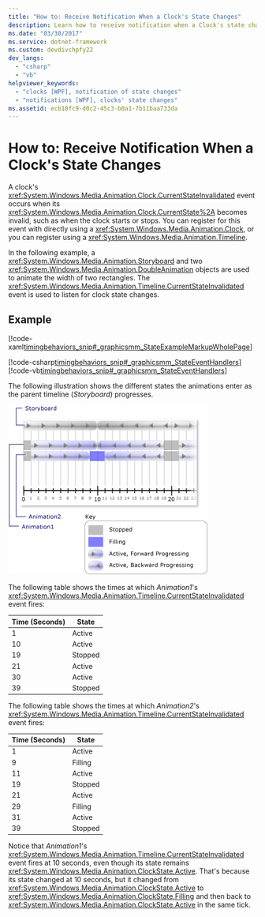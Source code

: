```yaml
---
title: "How to: Receive Notification When a Clock's State Changes"
description: Learn how to receive notification when a Clock's state changes.
ms.date: "03/30/2017"
ms.service: dotnet-framework
ms.custom: devdivchpfy22
dev_langs: 
  - "csharp"
  - "vb"
helpviewer_keywords: 
  - "clocks [WPF], notification of state changes"
  - "notifications [WPF], clocks' state changes"
ms.assetid: ecb10fc9-d0c2-45c3-b0a1-7b11baa733da
---
```

# How to: Receive Notification When a Clock's State Changes

A clock's <xref:System.Windows.Media.Animation.Clock.CurrentStateInvalidated> event occurs when its <xref:System.Windows.Media.Animation.Clock.CurrentState%2A> becomes invalid, such as when the clock starts or stops. You can register for this event with directly using a <xref:System.Windows.Media.Animation.Clock>, or you can register using a <xref:System.Windows.Media.Animation.Timeline>.  
  
In the following example, a <xref:System.Windows.Media.Animation.Storyboard> and two <xref:System.Windows.Media.Animation.DoubleAnimation> objects are used to animate the width of two rectangles. The <xref:System.Windows.Media.Animation.Timeline.CurrentStateInvalidated> event is used to listen for clock state changes.  
  
## Example  

[!code-xaml[timingbehaviors_snip#_graphicsmm_StateExampleMarkupWholePage](~/samples/snippets/csharp/VS_Snippets_Wpf/timingbehaviors_snip/CSharp/StateExample.xaml#_graphicsmm_stateexamplemarkupwholepage)]  
  
[!code-csharp[timingbehaviors_snip#_graphicsmm_StateEventHandlers](~/samples/snippets/csharp/VS_Snippets_Wpf/timingbehaviors_snip/CSharp/StateExample.xaml.cs#_graphicsmm_stateeventhandlers)]
[!code-vb[timingbehaviors_snip#_graphicsmm_StateEventHandlers](~/samples/snippets/visualbasic/VS_Snippets_Wpf/timingbehaviors_snip/visualbasic/stateexample.xaml.vb#_graphicsmm_stateeventhandlers)]  
  
The following illustration shows the different states the animations enter as the parent timeline (*Storyboard*) progresses.  
  
![Clock states for a Storyboard with two animations](./media/graphicsmm-3timelines.png "graphicsmm_3timelines")  
  
The following table shows the times at which *Animation1*'s <xref:System.Windows.Media.Animation.Timeline.CurrentStateInvalidated> event fires:  
  
| Time (Seconds) | State |
|----------------|-------|
|1|Active|
|10|Active|
|19|Stopped|
|21|Active|
|30|Active|
|39|Stopped|
  
The following table shows the times at which *Animation2*'s <xref:System.Windows.Media.Animation.Timeline.CurrentStateInvalidated> event fires:  
  
| Time (Seconds) | State |
|----------------|-------|
|1|Active|
|9|Filling|
|11|Active|
|19|Stopped|
|21|Active|
|29|Filling|
|31|Active|
|39|Stopped|

Notice that *Animation1*'s  <xref:System.Windows.Media.Animation.Timeline.CurrentStateInvalidated> event fires at 10 seconds, even though its state remains <xref:System.Windows.Media.Animation.ClockState.Active>. That's because its state changed at 10 seconds, but it changed from <xref:System.Windows.Media.Animation.ClockState.Active> to <xref:System.Windows.Media.Animation.ClockState.Filling> and then back to <xref:System.Windows.Media.Animation.ClockState.Active> in the same tick.
